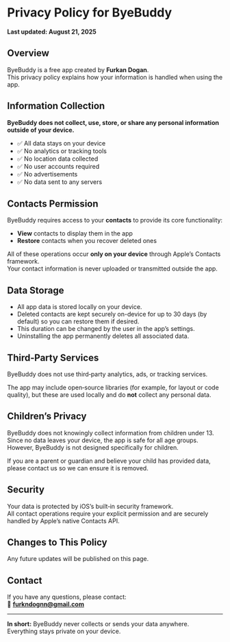 # Privacy Policy for ByeBuddy

**Last updated: August 21, 2025**

## Overview
ByeBuddy is a free app created by **Furkan Dogan**.  
This privacy policy explains how your information is handled when using the app.

## Information Collection
**ByeBuddy does not collect, use, store, or share any personal information outside of your device.**

- ✅ All data stays on your device  
- ✅ No analytics or tracking tools  
- ✅ No location data collected  
- ✅ No user accounts required  
- ✅ No advertisements  
- ✅ No data sent to any servers  

## Contacts Permission
ByeBuddy requires access to your **contacts** to provide its core functionality:

- **View** contacts to display them in the app  
- **Restore** contacts when you recover deleted ones  

All of these operations occur **only on your device** through Apple’s Contacts framework.  
Your contact information is never uploaded or transmitted outside the app.

## Data Storage
- All app data is stored locally on your device.  
- Deleted contacts are kept securely on-device for up to 30 days (by default) so you can restore them if desired.  
- This duration can be changed by the user in the app’s settings.  
- Uninstalling the app permanently deletes all associated data.  

## Third‑Party Services
ByeBuddy does not use third‑party analytics, ads, or tracking services.  

The app may include open‑source libraries (for example, for layout or code quality), but these are used locally and do **not** collect any personal data.

## Children’s Privacy
ByeBuddy does not knowingly collect information from children under 13.  
Since no data leaves your device, the app is safe for all age groups. However, ByeBuddy is not designed specifically for children.  

If you are a parent or guardian and believe your child has provided data, please contact us so we can ensure it is removed.

## Security
Your data is protected by iOS’s built‑in security framework.  
All contact operations require your explicit permission and are securely handled by Apple’s native Contacts API.

## Changes to This Policy
Any future updates will be published on this page.

## Contact
If you have any questions, please contact:  
📧 **furkndognn@gmail.com**

---

**In short:** ByeBuddy never collects or sends your data anywhere.  
Everything stays private on your device.

